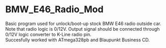# BMW_E46_Radio_Mod
Basic program used for unlock/boot-up stock BMW E46 radio outside car.  
Note that radio logic is 0/12V. Output signal should be connected through 0/12V logic converter to K-Line radio pin.  
Succesfully worked with ATmega328pb and Blaupunkt Business CD.
